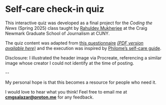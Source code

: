 # Self-care check-in quiz

This interactive quiz was developed as a final project for the <i>Coding the News</i> (Spring 2025) class taught by <a href="http://github.com/rahulMuk/">Rahuldev Mukherjee</a> at the Craig Newmark Graduate School of Journalism at CUNY. 

The quiz content was adapted from <a href="https://eponis.tumblr.com/post/113798088670/everything-is-awful-and-im-not-okay-questions-to" target="_blank">this questionnaire</a> <a href="https://drive.google.com/file/d/0B6A2F5ky9SELU0Zfd05YMEpyNUk/view?resourcekey=0-5vb6hV4tTpvuppnMw76vmg" target="_blank"><i>(PDF version available here)</i></a> and the execution was inspired by <a href="https://philome.la/jace_harr/you-feel-like-shit-an-interactive-self-care-guide/play/index.html">Philome’s self-care guide</a>. 

Disclosure: I illustrated the header image via Procreate, referencing a similar image whose creator I could not identify at the time of posting. 

--

My personal hope is that this becomes a resource for people who need it. 

I would love to hear what you think! Feel free to email me at **cmgsalazar@proton.me** for any feedback.